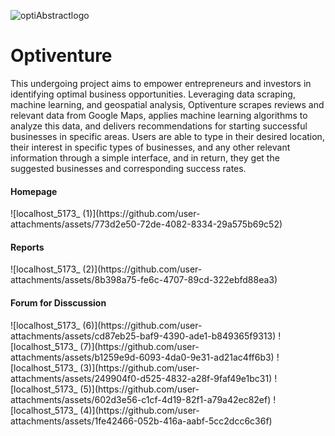 ![optiAbstractlogo](https://github.com/user-attachments/assets/6fcf5342-2d62-46c5-9aa4-4131ec3b9be4)<h1> Optiventure</h1>
This undergoing project aims to empower entrepreneurs and investors in identifying optimal business opportunities. Leveraging data scraping, machine learning, and geospatial analysis, Optiventure scrapes reviews and relevant data from Google Maps, applies machine learning algorithms to analyze this data, and delivers recommendations for starting successful businesses in specific areas. Users are able to type in their desired location, their interest in specific types of businesses, and any other relevant information through a simple interface, and in return, they get the suggested businesses and corresponding success rates.
<h4> Homepage </h4>
![localhost_5173_ (1)](https://github.com/user-attachments/assets/773d2e50-72de-4082-8334-29a575b69c52)
<h4> Reports </h4>
![localhost_5173_ (2)](https://github.com/user-attachments/assets/8b398a75-fe6c-4707-89cd-322ebfd88ea3)
<h4> Forum for Disscussion </h4>
![localhost_5173_ (6)](https://github.com/user-attachments/assets/cd87eb25-baf9-4390-ade1-b849365f9313)
![localhost_5173_ (7)](https://github.com/user-attachments/assets/b1259e9d-6093-4da0-9e31-ad21ac4ff6b3)
![localhost_5173_ (3)](https://github.com/user-attachments/assets/249904f0-d525-4832-a28f-9faf49e1bc31)
![localhost_5173_ (5)](https://github.com/user-attachments/assets/602d3e56-c1cf-4d19-82f1-a79a42ec82ef)
![localhost_5173_ (4)](https://github.com/user-attachments/assets/1fe42466-052b-416a-aabf-5cc2dcc6c36f)


